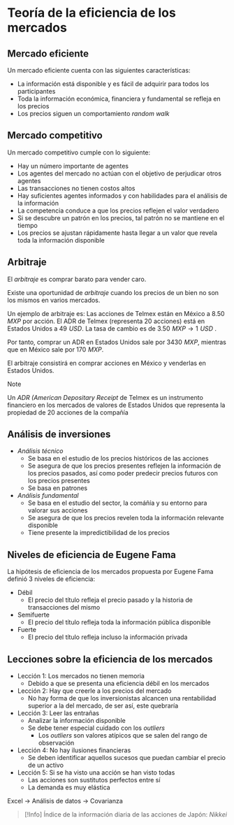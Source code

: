 # Teoría de la eficiencia de los mercados

## Mercado eficiente

Un mercado eficiente cuenta con las siguientes características:
- La información está disponible y es fácil de adquirir para todos los participantes
- Toda la información económica, financiera y fundamental se refleja en los precios
- Los precios siguen un comportamiento _random walk_


## Mercado competitivo

Un mercado competitivo cumple con lo siguiente:
- Hay un número importante de agentes
- Los agentes del mercado no actúan con el objetivo de perjudicar otros agentes
- Las transacciones no tienen costos altos
- Hay suficientes agentes informados y con habilidades para el análisis de la información
- La competencia conduce a que los precios reflejen el valor verdadero
- Si se descubre un patrón en los precios, tal patrón no se mantiene en el tiempo
- Los precios se ajustan rápidamente hasta llegar a un valor que revela toda la información disponible


## Arbitraje

El _arbitraje_ es comprar barato para vender caro.

Existe una oportunidad de _arbitraje_ cuando los precios de un bien no son los mismos en varios mercados.

Un ejemplo de arbitraje es:
Las acciones de Telmex están en México a $8.50\,\,MXP$ por acción.
El ADR de Telmex (representa 20 acciones) está en Estados Unidos a $49\,\,USD$.
La tasa de cambio es de $3.50\,\,MXP \to 1\,\,USD$ .

Por tanto, comprar un ADR en Estados Unidos sale por $3430\,\,MXP$, mientras que en México sale por $170\,\,MXP$.

El arbitraje consistirá en comprar acciones en México y venderlas en Estados Unidos.

>[!Note]
>Un _ADR (American Depositary Receipt_  de Telmex es un instrumento financiero en los mercados de valores de Estados Unidos que representa la propiedad de 20 acciones de la compañía


## Análisis de inversiones

- _Análisis técnico_
	- Se basa en el estudio de los precios históricos de las acciones
	- Se asegura de que los precios presentes reflejen la información de los precios pasados, así como poder predecir precios futuros con los precios presentes
	- Se basa en patrones
- _Análisis fundamental_
	- Se basa en el estudio del sector, la comáñía y su entorno para valorar sus acciones
	- Se asegura de que los precios revelen toda la información relevante disponible
	- Tiene presente la impredictibilidad de los precios


## Niveles de eficiencia de Eugene Fama

La hipótesis de eficiencia de los mercados propuesta por Eugene Fama definió 3 niveles de eficiencia:
- Débil
	- El precio del título refleja el precio pasado y la historia de transacciones del mismo
- Semifuerte
	- El precio del título refleja toda la información pública disponible
- Fuerte
	- El precio del título refleja incluso la información privada


## Lecciones sobre la eficiencia de los mercados

- Lección 1: Los mercados no tienen memoria
	- Debido a que se presenta una eficiencia débil en los mercados
- Lección 2: Hay que creerle a los precios del mercado
	- No hay forma de que los inversionistas alcancen una rentabilidad superior a la del mercado, de ser así, este quebraría
- Lección 3: Leer las entrañas
	- Analizar la información disponible
	- Se debe tener especial cuidado con los _outliers_
		- Los _outliers_ son valores atípicos que se salen del rango de observación
- Lección 4: No hay ilusiones financieras
	- Se deben identificar aquellos sucesos que puedan cambiar el precio de un activo
- Lección 5: Si se ha visto una acción se han visto todas
	- Las acciones son sustitutos perfectos entre sí
	- La demanda es muy elástica



































































Excel -> Análisis de datos -> Covarianza

>[!Info]
>Índice de la información diaria de las acciones de Japón: _Nikkei_

